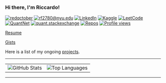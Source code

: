### Hi there, I'm Riccardo!

[![redqctober](https://img.shields.io/static/v1?label=redqctober&message=%20&color=black&logo=&style=flat)](https://redqctober.com)
[![rf2780@nyu.edu](https://img.shields.io/static/v1?label=rf2780@nyu.edu&message=%20&color=red&style=flat)](mailto:rf2780@nyu.edu)
[![LinkedIn](https://img.shields.io/static/v1?label=LinkedIn&message=%20&color=0e76a8&logo=linkedin&style=flat)](https://www.linkedin.com/in/riccardo-ferrarese/)
[![Kaggle](https://img.shields.io/static/v1?label=Kaggle&message=%20&color=blue&logo=kaggle&style=flat)](https://www.kaggle.com/riccardof01)
[![LeetCode](https://img.shields.io/static/v1?label=LeetCode&message=%20&color=orange&logo=leetcode&style=flat)](https://leetcode.com/u/rf2780/)
[![QuantNet](https://img.shields.io/static/v1?label=QuantNet&message=%20&color=blue&style=flat)](https://quantnet.com/members/riccardo_f.50877/)
[![quant.stackexchange](https://img.shields.io/static/v1?label=quant.stackexchange&message=%20&color=yellow&style=flat)](https://quant.stackexchange.com/users/76194/redqctober)
[![Repos](https://badges.pufler.dev/repos/Rccd0)](https://github.com/Rccd0)
[![Profile views](https://komarev.com/ghpvc/?username=Rccd0)](https://github.com/Rccd0)

[Resume](...)

[Gists](https://gist.github.com/Rccd0)

Here is a list of my ongoing [projects](...).

---

<table>
  <tr>
    <td>
      <img src="https://github-readme-stats.vercel.app/api?username=Rccd0" alt="GitHub Stats">
    </td>
    <td>
      <img src="https://github-readme-stats.vercel.app/api/top-langs/?username=Rccd0&layout=compact" alt="Top Languages">
    </td>
  </tr>
</table>

---
